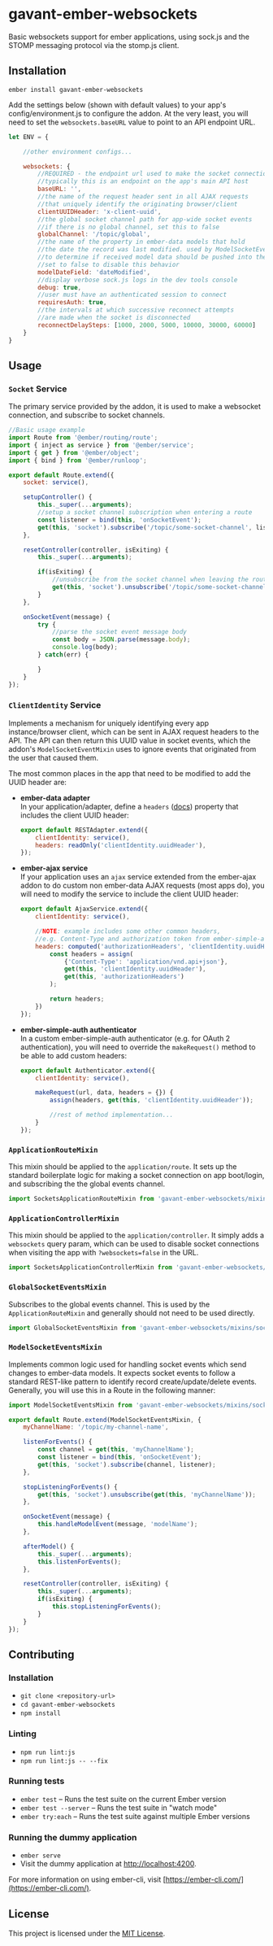 gavant-ember-websockets
==============================================================================

Basic websockets support for ember applications, using sock.js and the STOMP messaging protocol via the stomp.js client.

Installation
------------------------------------------------------------------------------

```
ember install gavant-ember-websockets
```

Add the settings below (shown with default values) to your app's config/environment.js to configure the addon. At the very least, you will need to set the `websockets.baseURL` value to point to an API endpoint URL.

```js
let ENV = {

    //other environment configs...

    websockets: {
        //REQUIRED - the endpoint url used to make the socket connection,
        //typically this is an endpoint on the app's main API host
        baseURL: '',
        //the name of the request header sent in all AJAX requests
        //that uniquely identify the originating browser/client
        clientUUIDHeader: 'x-client-uuid',
        //the global socket channel path for app-wide socket events
        //if there is no global channel, set this to false
        globalChannel: '/topic/global',
        //the name of the property in ember-data models that hold
        //the date the record was last modified. used by ModelSocketEventMixin
        //to determine if received model data should be pushed into the store
        //set to false to disable this behavior
        modelDateField: 'dateModified',
        //display verbose sock.js logs in the dev tools console
        debug: true,
        //user must have an authenticated session to connect
        requiresAuth: true,
        //the intervals at which successive reconnect attempts
        //are made when the socket is disconnected
        reconnectDelaySteps: [1000, 2000, 5000, 10000, 30000, 60000]
    }
}
```

Usage
------------------------------------------------------------------------------

### `Socket` Service

The primary service provided by the addon, it is used to make a websocket connection, and subscribe to socket channels.

```js
//Basic usage example
import Route from '@ember/routing/route';
import { inject as service } from '@ember/service';
import { get } from '@ember/object';
import { bind } from '@ember/runloop';

export default Route.extend({
    socket: service(),

    setupController() {
        this._super(...arguments);
        //setup a socket channel subscription when entering a route
        const listener = bind(this, 'onSocketEvent');
        get(this, 'socket').subscribe('/topic/some-socket-channel', listener);
    },

    resetController(controller, isExiting) {
        this._super(...arguments);

        if(isExiting) {
            //unsubscribe from the socket channel when leaving the route
            get(this, 'socket').unsubscribe('/topic/some-socket-channel');
        }
    },

    onSocketEvent(message) {
        try {
            //parse the socket event message body
            const body = JSON.parse(message.body);
            console.log(body);
        } catch(err) {

        }
    }
});
```

### `ClientIdentity` Service

Implements a mechanism for uniquely identifying every app instance/browser client, which can be sent in AJAX request headers to the API. The API can then return this UUID value in socket events, which the addon's `ModelSocketEventMixin` uses to ignore events that originated from the user that caused them.

The most common places in the app that need to be modified to add the UUID header are:

- **ember-data adapter**  
  In your application/adapter, define a `headers` ([docs](https://emberjs.com/api/ember-data/3.1/classes/DS.RESTAdapter/properties/headers?anchor=headers)) property that includes the client UUID header:  
  ```js
  export default RESTAdapter.extend({
      clientIdentity: service(),
      headers: readOnly('clientIdentity.uuidHeader'),
  });
  ```
- **ember-ajax service**  
  If your application uses an `ajax` service extended from the ember-ajax addon to do custom non ember-data AJAX requests (most apps do), you will need to modify the service to include the client UUID header:  
  ```js
  export default AjaxService.extend({
      clientIdentity: service(),

      //NOTE: example includes some other common headers,
      //e.g. Content-Type and authorization token from ember-simple-auth
      headers: computed('authorizationHeaders', 'clientIdentity.uuidHeader', function () {
          const headers = assign(
              {'Content-Type': 'application/vnd.api+json'},
              get(this, 'clientIdentity.uuidHeader'),
              get(this, 'authorizationHeaders')
          );

          return headers;
      })
  });
  ```
- **ember-simple-auth authenticator**  
  In a custom ember-simple-auth authenticator (e.g. for OAuth 2 authentication), you will need to override the `makeRequest()` method to be able to add custom headers:
  ```js
  export default Authenticator.extend({
      clientIdentity: service(),

      makeRequest(url, data, headers = {}) {
          assign(headers, get(this, 'clientIdentity.uuidHeader'));

          //rest of method implementation...
      }
  });
  ```

### `ApplicationRouteMixin`

This mixin should be applied to the `application/route`. It sets up the standard boilerplate logic for making a socket connection on app boot/login, and subscribing the the global events channel.

```js
import SocketsApplicationRouteMixin from 'gavant-ember-websockets/mixins/application-route-mixin';
```

### `ApplicationControllerMixin`

This mixin should be applied to the `application/controller`. It simply adds a `websockets` query param, which can be used to disable socket connections when visiting the app with `?websockets=false` in the URL.

```js
import SocketsApplicationControllerMixin from 'gavant-ember-websockets/mixins/application-controller-mixin';
```

### `GlobalSocketEventsMixin`

Subscribes to the global events channel. This is used by the `ApplicationRouteMixin` and generally should not need to be used directly.

```js
import GlobalSocketEventsMixin from 'gavant-ember-websockets/mixins/socket-events/global';
```

### `ModelSocketEventsMixin`

Implements common logic used for handling socket events which send changes to ember-data models. It expects socket events to follow a standard REST-like pattern to identify record create/update/delete events. Generally, you will use this in a Route in the following manner:

```js
import ModelSocketEventsMixin from 'gavant-ember-websockets/mixins/socket-events/model';

export default Route.extend(ModelSocketEventsMixin, {
    myChannelName: '/topic/my-channel-name',

    listenForEvents() {
        const channel = get(this, 'myChannelName');
        const listener = bind(this, 'onSocketEvent');
        get(this, 'socket').subscribe(channel, listener);
    },

    stopListeningForEvents() {
        get(this, 'socket').unsubscribe(get(this, 'myChannelName'));
    },

    onSocketEvent(message) {
        this.handleModelEvent(message, 'modelName');
    },

    afterModel() {
        this._super(...arguments);
        this.listenForEvents();
    },

    resetController(controller, isExiting) {
        this._super(...arguments);
        if(isExiting) {
            this.stopListeningForEvents();
        }
    }
});
```

Contributing
------------------------------------------------------------------------------

### Installation

* `git clone <repository-url>`
* `cd gavant-ember-websockets`
* `npm install`

### Linting

* `npm run lint:js`
* `npm run lint:js -- --fix`

### Running tests

* `ember test` – Runs the test suite on the current Ember version
* `ember test --server` – Runs the test suite in "watch mode"
* `ember try:each` – Runs the test suite against multiple Ember versions

### Running the dummy application

* `ember serve`
* Visit the dummy application at [http://localhost:4200](http://localhost:4200).

For more information on using ember-cli, visit [https://ember-cli.com/](https://ember-cli.com/).

License
------------------------------------------------------------------------------

This project is licensed under the [MIT License](LICENSE.md).
